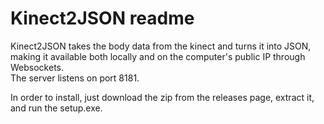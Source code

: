 # Kinect2JSON readme

Kinect2JSON takes the body data from the kinect and turns it into JSON, making it available both locally and on the computer's public IP through Websockets.  
The server listens on port 8181.

In order to install, just download the zip from the releases page, extract it, and run the setup.exe.